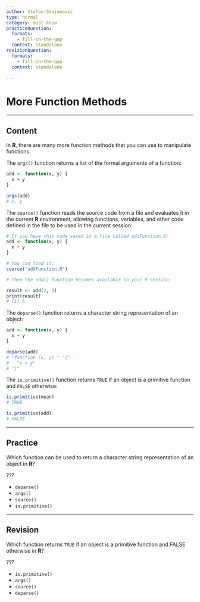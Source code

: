 ```yaml
---
author: Stefan-Stojanovic
type: normal
category: must-know
practiceQuestion:
  formats:
    - fill-in-the-gap
  context: standalone
revisionQuestion:
  formats:
    - fill-in-the-gap
  context: standalone

---
```


# More Function Methods

---

## Content

In **R**, there are many more function methods that you can use to manipulate functions.

The `args()` function returns a list of the formal arguments of a function:
```r
add <- function(x, y) {
  x + y
}

args(add)
# x, y
```

The `source()` function reads the source code from a file and evaluates it in the current **R** environment, allowing functions, variables, and other code defined in the file to be used in the current session:
```r
# If you have this code saved in a file called addFunction.R:
add <- function(x, y) {
  x + y
}

# You can load it:
source("addFunction.R")

# Then the add() function becomes available in your R session:

result <- add(2, 3)
print(result)
# [1] 5
```

The `deparse()` function returns a character string representation of an object:
```r
add <- function(x, y) {
  x + y
}

deparse(add)
# "function (x, y) " "{"
#   "x + y"
# "}"
```

The `is.primitive()` function returns `TRUE` if an object is a primitive function and `FALSE` otherwise:
```r
is.primitive(mean)
# TRUE

is.primitive(add)
# FALSE
```

---
## Practice

Which function can be used to return a character string representation of an object in **R**?

???

- `deparse()`
- `args()`
- `source()`
- `is.primitive()`

---
## Revision

Which function returns `TRUE` if an object is a primitive function and FALSE otherwise in **R**?

???

- `is.primitive()`
- `args()`
- `source()`
- `deparse()`
